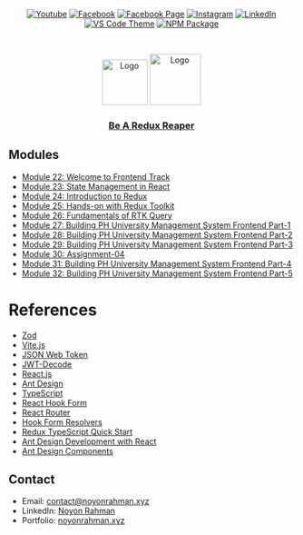 <div align="center">

[![Youtube][youtube-shield]][youtube-url]
[![Facebook][facebook-shield]][facebook-url]
[![Facebook Page][facebook-shield]][facebook-group-url]
[![Instagram][instagram-shield]][instagram-url]
[![LinkedIn][linkedin-shield]][linkedin-url]
[![VS Code Theme][vscode-shield]][vscode-theme-url]
[![NPM Package][npm-shield]][npm-package-url]

</div>

<!-- PROJECT LOGO -->
<br />

<p align="center">
    <img src="https://i.ibb.co/c64q254/noyon-logo-dark.png" alt="Logo" width="80" height="80" />
    <img src="https://i.postimg.cc/T29R55xL/pngwing-com-1.png" alt="Logo" width="90" height="90" />
    <h3 align="center">
        <a href="https://github.com/noyonalways/redux-reaper" target="_blank" >
            Be A  Redux Reaper
        </a>
    </h3>
</p>

## Modules

- [Module 22: Welcome to Frontend Track](./module-22/README.md)
- [Module 23: State Management in React](./module-23/README.md)
- [Module 24: Introduction to Redux](./module-24/README.md)
- [Module 25: Hands-on with Redux Toolkit](./module-25/README.md)
- [Module 26: Fundamentals of RTK Query](./module-26/README.md)
- [Module 27: Building PH University Management System Frontend Part-1](./module-27/README.md)
- [Module 28: Building PH University Management System Frontend Part-2](./module-28/README.md)
- [Module 29: Building PH University Management System Frontend Part-3](./module-29/README.md)
- [Module 30: Assignment-04](./module-30/README.md)
- [Module 31: Building PH University Management System Frontend Part-4](./module-31/README.md)
- [Module 32: Building PH University Management System Frontend Part-5](./module-32/README.md)

# References

- [Zod](https://zod.dev)
- [Vite.js](https://vitejs.dev/)
- [JSON Web Token](https://jwt.io/)
- [JWT-Decode](https://www.npmjs.com/package/jwt-decode)
- [React.js](https://react.dev/)
- [Ant Design](https://ant.design/)
- [TypeScript](https://www.typescriptlang.org/)
- [React Hook Form](https://react-hook-form.com)
- [React Router](https://reactrouter.com/en/main)
- [Hook Form Resolvers](https://www.npmjs.com/package/@hookform/resolvers)
- [Redux TypeScript Quick Start](https://redux-toolkit.js.org/tutorials/typescript)
- [Ant Design Development with React](https://ant.design/docs/react/introduce)
- [Ant Design Components](https://ant.design/components/overview/)

## Contact

- Email: [contact@noyonrahman.xyz](mailto:contact@noyonrahman.xyz)
- LinkedIn: [Noyon Rahman](https://linkedin.com/in/noyonalways)
- Portfolio: [noyonrahman.xyz](https://noyonrahman.xyz)

<!-- MARKDOWN LINKS & IMAGES -->

[youtube-shield]: https://img.shields.io/badge/-Youtube-black.svg?style=round-square&logo=youtube&color=555&logoColor=white
[youtube-url]: https://youtube.com/@deskofnoyon
[facebook-shield]: https://img.shields.io/badge/-Facebook-black.svg?style=round-square&logo=facebook&color=555&logoColor=white
[facebook-url]: https://facebook.com/noyonalways
[facebook-group-url]: https://facebook.com/webbronoyon
[instagram-shield]: https://img.shields.io/badge/-Instagram-black.svg?style=round-square&logo=instagram&color=555&logoColor=white
[instagram-url]: https://instagram.com/noyonalways
[linkedin-shield]: https://img.shields.io/badge/-LinkedIn-black.svg?style=round-square&logo=linkedin&colorB=555
[linkedin-url]: https://linkedin.com/in/noyonalways
[vscode-shield]: https://img.shields.io/badge/-VS%20Code%20Theme-black.svg?style=round-square&logo=visualstudiocode&colorB=555
[vscode-theme-url]: https://marketplace.visualstudio.com/items?itemName=noyonalways.codevibe-themes
[npm-shield]: https://img.shields.io/badge/-Package-black.svg?style=round-square&logo=npm&color=555&logoColor=white
[npm-package-url]: https://www.npmjs.com/package/the-magic-readme
